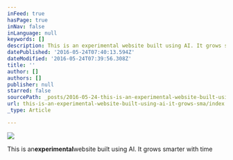 ```yaml
---
inFeed: true
hasPage: true
inNav: false
inLanguage: null
keywords: []
description: This is an experimental website built using AI. It grows smarter with time
datePublished: '2016-05-24T07:40:13.594Z'
dateModified: '2016-05-24T07:39:56.308Z'
title: ''
author: []
authors: []
publisher: null
starred: false
sourcePath: _posts/2016-05-24-this-is-an-experimental-website-built-using-ai-it-grows-sma.md
url: this-is-an-experimental-website-built-using-ai-it-grows-sma/index.html
_type: Article

---
```

![](https://the-grid-user-content.s3-us-west-2.amazonaws.com/fa071d15-9e0c-4244-9aea-59ee78f1091a.png)

This is an****experimental****website built using AI. It grows smarter with time
